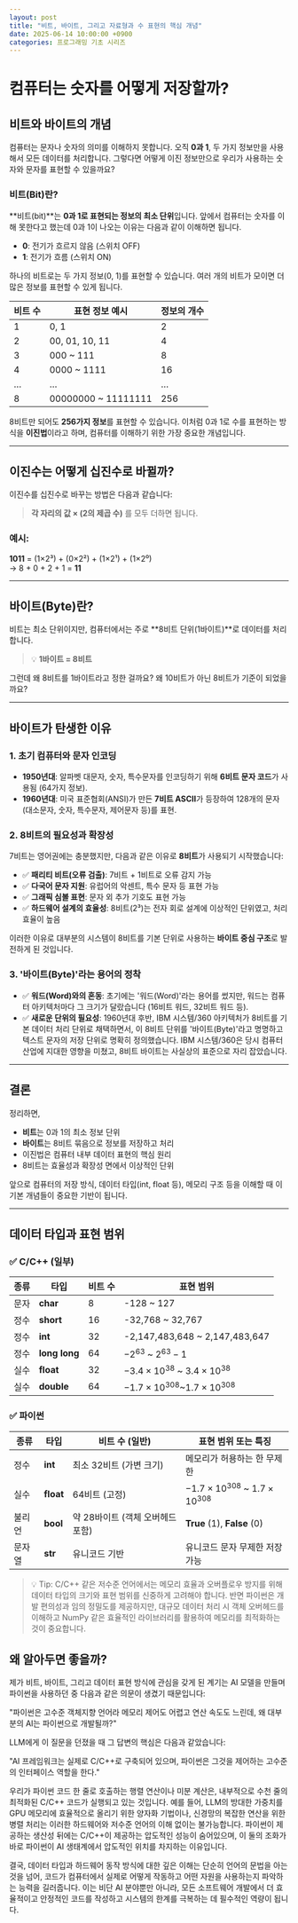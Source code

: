 ```yaml
---
layout: post
title: "비트, 바이트, 그리고 자료형과 수 표현의 핵심 개념"
date: 2025-06-14 10:00:00 +0900
categories: 프로그래밍 기초 시리즈
---
```


# 컴퓨터는 숫자를 어떻게 저장할까?

## 비트와 바이트의 개념

컴퓨터는 문자나 숫자의 의미를 이해하지 못합니다. 오직 **0과 1**, 두 가지 정보만을 사용해서 모든 데이터를 처리합니다. 그렇다면 어떻게 이진 정보만으로 우리가 사용하는 숫자와 문자를 표현할 수 있을까요?

### 비트(Bit)란?

**비트(bit)**는 **0과 1로 표현되는 정보의 최소 단위**입니다. 앞에서 컴퓨터는 숫자를 이해 못한다고 했는데 0과 1이 나오는 이유는 다음과 같이 이해하면 됩니다.  
- **0**: 전기가 흐르지 않음 (스위치 OFF)  
- **1**: 전기가 흐름 (스위치 ON)

하나의 비트로는 두 가지 정보(0, 1)를 표현할 수 있습니다. 여러 개의 비트가 모이면 더 많은 정보를 표현할 수 있게 됩니다.

| 비트 수 | 표현 정보 예시       | 정보의 개수 |
|---------|----------------------|-------------|
| 1       | 0, 1                 | 2           |
| 2       | 00, 01, 10, 11       | 4           |
| 3       | 000 ~ 111            | 8           |
| 4       | 0000 ~ 1111          | 16          |
| …       | …                    | …           |
| 8       | 00000000 ~ 11111111  | 256         |

8비트만 되어도 **256가지 정보**를 표현할 수 있습니다. 이처럼 0과 1로 수를 표현하는 방식을 **이진법**이라고 하며, 컴퓨터를 이해하기 위한 가장 중요한 개념입니다.

---

## 이진수는 어떻게 십진수로 바뀔까?

이진수를 십진수로 바꾸는 방법은 다음과 같습니다:

> **각 자리의 값 × (2의 제곱 수)** 를 모두 더하면 됩니다.

### 예시:
**1011** = (1×2³) + (0×2²) + (1×2¹) + (1×2⁰)  
→ 8 + 0 + 2 + 1 = **11**

---

## 바이트(Byte)란?

비트는 최소 단위이지만, 컴퓨터에서는 주로 **8비트 단위(1바이트)**로 데이터를 처리합니다.

> 💡 **1바이트 = 8비트**

그런데 왜 8비트를 1바이트라고 정한 걸까요? 왜 10비트가 아닌 8비트가 기준이 되었을까요?

---

## 바이트가 탄생한 이유

### 1. 초기 컴퓨터와 문자 인코딩

- **1950년대**: 알파벳 대문자, 숫자, 특수문자를 인코딩하기 위해 **6비트 문자 코드**가 사용됨 (64가지 정보).
- **1960년대**: 미국 표준협회(ANSI)가 만든 **7비트 ASCII**가 등장하여 128개의 문자(대소문자, 숫자, 특수문자, 제어문자 등)를 표현.

### 2. 8비트의 필요성과 확장성

7비트는 영어권에는 충분했지만, 다음과 같은 이유로 **8비트**가 사용되기 시작했습니다:

- ✅ **패리티 비트(오류 검출)**: 7비트 + 1비트로 오류 감지 가능
- ✅ **다국어 문자 지원**: 유럽어의 악센트, 특수 문자 등 표현 가능
- ✅ **그래픽 심볼 표현**: 문자 외 추가 기호도 표현 가능
- ✅ **하드웨어 설계의 효율성**: 8비트(2³)는 전자 회로 설계에 이상적인 단위였고, 처리 효율이 높음

이러한 이유로 대부분의 시스템이 8비트를 기본 단위로 사용하는 **바이트 중심 구조**로 발전하게 된 것입니다.

### 3. '바이트(Byte)'라는 용어의 정착
- ✅ **워드(Word)와의 혼동**: 초기에는 '워드(Word)'라는 용어를 썼지만, 워드는 컴퓨터 아키텍처마다 그 크기가 달랐습니다 (16비트 워드, 32비트 워드 등).
- ✅ **새로운 단위의 필요성**: 1960년대 후반, IBM 시스템/360 아키텍처가 8비트를 기본 데이터 처리 단위로 채택하면서, 이 8비트 단위를 '바이트(Byte)'라고 명명하고 텍스트 문자의 저장 단위로 명확히 정의했습니다. IBM 시스템/360은 당시 컴퓨터 산업에 지대한 영향을 미쳤고, 8비트 바이트는 사실상의 표준으로 자리 잡았습니다.

---

## 결론

정리하면,

- **비트**는 0과 1의 최소 정보 단위
- **바이트**는 8비트 묶음으로 정보를 저장하고 처리
- 이진법은 컴퓨터 내부 데이터 표현의 핵심 원리
- 8비트는 효율성과 확장성 면에서 이상적인 단위

앞으로 컴퓨터의 저장 방식, 데이터 타입(int, float 등), 메모리 구조 등을 이해할 때 이 기본 개념들이 중요한 기반이 됩니다.


---

## 데이터 타입과 표현 범위

### ✅ C/C++ (일부)

| 종류 | 타입       | 비트 수 | 표현 범위                 |
|------|------------|---------|----------------------------|
| 문자 | **char**     | 8       | -128 ~ 127                |
| 정수 | **short**    | 16      | -32,768 ~ 32,767          |
| 정수 | **int**      | 32      | -2,147,483,648 ~ 2,147,483,647 |
| 정수 | **long long** | 64      | $-2^{63}$ ~ $2^{63}-1$                  |
| 실수 | **float**    | 32      | $-3.4 × 10^{38}$ ~ $3.4 × 10^{38}$                  |
| 실수 | **double**   | 64      | $-1.7 × 10^{308}$~$1.7 × 10^{308}$                |




### ✅ 파이썬
| 종류  | 타입      | 비트 수 (일반)            | 표현 범위 또는 특징                               |
| --- | ------- | -------------------- | ----------------------------------------- |
| 정수  | **int**   | 최소 32비트 (가변 크기)      | 메모리가 허용하는 한 무제한                           |
| 실수  | **float** | 64비트 (고정)            | $-1.7 × 10^{308}$ ~ $1.7 × 10^{308}$ |
| 불리언 | **bool**  | 약 28바이트 (객체 오버헤드 포함) | **True** (1), **False** (0)                   |
| 문자열 | **str**   | 유니코드 기반              | 유니코드 문자 무제한 저장 가능                         |



> 💡 Tip: C/C++ 같은 저수준 언어에서는 메모리 효율과 오버플로우 방지를 위해 데이터 타입의 크기와 표현 범위를 신중하게 고려해야 합니다. 반면 파이썬은 개발 편의성과 임의 정밀도를 제공하지만, 대규모 데이터 처리 시 객체 오버헤드를 이해하고 NumPy 같은 효율적인 라이브러리를 활용하여 메모리를 최적화하는 것이 중요합니다.

## 왜 알아두면 좋을까?
제가 비트, 바이트, 그리고 데이터 표현 방식에 관심을 갖게 된 계기는 AI 모델을 만들며 파이썬을 사용하던 중 다음과 같은 의문이 생겼기 때문입니다:

"파이썬은 고수준 객체지향 언어라 메모리 제어도 어렵고 연산 속도도 느린데, 왜 대부분의 AI는 파이썬으로 개발될까?"

LLM에게 이 질문을 던졌을 때 그 답변의 핵심은 다음과 같았습니다:

"AI 프레임워크는 실제로 C/C++로 구축되어 있으며, 파이썬은 그것을 제어하는 고수준의 인터페이스 역할을 한다."

우리가 파이썬 코드 한 줄로 호출하는 행렬 연산이나 미분 계산은, 내부적으로 수천 줄의 최적화된 C/C++ 코드가 실행되고 있는 것입니다. 예를 들어, LLM의 방대한 가중치를 GPU 메모리에 효율적으로 올리기 위한 양자화 기법이나, 신경망의 복잡한 연산을 위한 병렬 처리는 이러한 하드웨어와 저수준 언어의 이해 없이는 불가능합니다. 파이썬이 제공하는 생산성 뒤에는 C/C++이 제공하는 압도적인 성능이 숨어있으며, 이 둘의 조화가 바로 파이썬이 AI 생태계에서 압도적인 위치를 차지하는 이유입니다.

결국, 데이터 타입과 하드웨어 동작 방식에 대한 깊은 이해는 단순히 언어의 문법을 아는 것을 넘어, 코드가 컴퓨터에서 실제로 어떻게 작동하고 어떤 자원을 사용하는지 파악하는 능력을 길러줍니다. 이는 비단 AI 분야뿐만 아니라, 모든 소프트웨어 개발에서 더 효율적이고 안정적인 코드를 작성하고 시스템의 한계를 극복하는 데 필수적인 역량이 됩니다.
